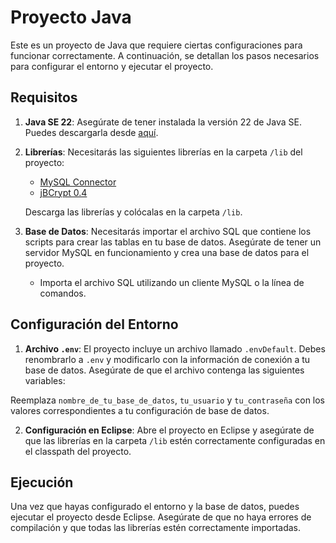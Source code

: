 # Proyecto Java

Este es un proyecto de Java que requiere ciertas configuraciones para funcionar correctamente. A continuación, se detallan los pasos necesarios para configurar el entorno y ejecutar el proyecto.

## Requisitos

1. **Java SE 22**: Asegúrate de tener instalada la versión 22 de Java SE. Puedes descargarla desde [aquí](https://www.oracle.com/java/technologies/javase-jdk22-downloads.html).

2. **Librerías**: Necesitarás las siguientes librerías en la carpeta `/lib` del proyecto:
   - [MySQL Connector](https://dev.mysql.com/downloads/connector/j/)
   - [jBCrypt 0.4](https://www.mindrot.org/projects/jBCrypt/)

   Descarga las librerías y colócalas en la carpeta `/lib`.

3. **Base de Datos**: Necesitarás importar el archivo SQL que contiene los scripts para crear las tablas en tu base de datos. Asegúrate de tener un servidor MySQL en funcionamiento y crea una base de datos para el proyecto.

   - Importa el archivo SQL utilizando un cliente MySQL o la línea de comandos.

## Configuración del Entorno

1. **Archivo `.env`**: El proyecto incluye un archivo llamado `.envDefault`. Debes renombrarlo a `.env` y modificarlo con la información de conexión a tu base de datos. Asegúrate de que el archivo contenga las siguientes variables:

Reemplaza `nombre_de_tu_base_de_datos`, `tu_usuario` y `tu_contraseña` con los valores correspondientes a tu configuración de base de datos.

2. **Configuración en Eclipse**: Abre el proyecto en Eclipse y asegúrate de que las librerías en la carpeta `/lib` estén correctamente configuradas en el classpath del proyecto.

## Ejecución

Una vez que hayas configurado el entorno y la base de datos, puedes ejecutar el proyecto desde Eclipse. Asegúrate de que no haya errores de compilación y que todas las librerías estén correctamente importadas.

